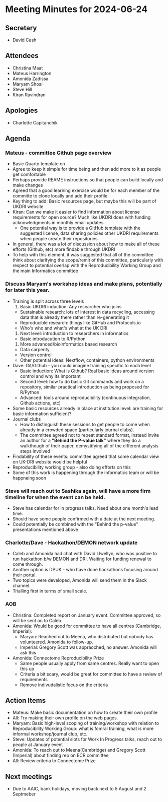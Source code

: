 # Meeting Minutes for 2024-06-24

## Secretary
- David Cash

## Attendees
- Christina Maat
- Mateus Harrington
- Amonida Zadissa
- Maryam Shoai
- Steve Hill
- Kiran Ravindran

## Apologies
- Charlotte Capitanchik


## Agenda

### Mateus - committee Github page overview
- Basic Quarto template on
- Agree to keep it simple for time being and then add more to it as people get comfortable
- Perhaps provide REAME instructions so that people can build locally and make changes
- Agreed that a good learning exercise would be for each member of the committe to clone locally and add their profile
- Key thing to add: Basic resources page, but maybe this will be part of UKDRI website
- Kiran: Can we make it easier to find information about license requirements for open source? Much like UKDRI does with funding acknowledgments in monthly email updates.
  - One potential way is to provide a GitHub template with the suggested license, data sharing policies other UKDRI requirements when people create their repositories.
- In general, there was a lot of discussion about how to make all of these efforts (Github, etc) more findable through UKDRI
- To help with this element, it was suggested that all of the committee think about clarifying the scope/remit of this committee, particularly with respect to potential overlap with the Reproducibility Working Group and the main Informatics committee

### Discuss Maryam's workshop ideas and make plans, potentially for later this year.
- Training is split across three levels
  1. Basic UKDRI induction: Any researcher who joins
    - Sustainable research: lots of interest in data recycling, accessing data that is already there rather than re-generating it
    - Reproducible research: things like GitHub and Protocols.io
    - Who's who and what's what at the UK DRI
  1. Next level: introduction to researchers in informatics
    - Basic introducution to R/Python
  1. More advanced/bioinformatics based research
    - Data carpenty
    - Version control
    - Other potential ideas: Nextflow, containers, python environments
- Dave: Git/Github - you could imagine training specific to each level
  - Basic induction: What is Github? Real basic ideas around version control and why its important
  - Second level: how to do basic Git commands and work on a repository, similar practical introduction as being proposed for R/Python
  - Advanced: tools around reproducibility (continuous integration, Github actions, etc)
- Some basic resources already in place at institution level: are training for basic information sufficient?
- Journal clubs 
  - How to distinguish these sessions to get people to come when already in a crowded space (particularly journal clubs).
  - The committee agreed not to repeat standard format, instead invite an author for a **"Behind the P-value talk"** where they do a walkthough of their paper, demystifying all of the different analysis steps involved
- Findability of these events: committee agreed that some calendar view on UK-DRI website would be helpful
- Reproducibility working group - also doing efforts on this
- Some of this work is happening through the informatics team or will be happneing soon

### Steve will reach out to Sashika again, will have a more firm timeline for when the event can be held.
- Steve has calendar for in progress talks. Need about one month's lead time.
- Should have some people confirmed with a date at the next meeting.
- Could potentially be combined with the "Behind the p-value" presentations mentioned above

### Charlotte/Dave - Hackathon/DEMON network update
- Caleb and Amonida had chat with David Llwellyn, who was positive to run hackathon b/w DEMON and DRI. Waiting for funding renewal to come through.
- Another option is DPUK - who have done hackathons focusing around their portal.
- Two topics were developed, Amonida will send them in the Slack channel.
- Trialling first in terms of small scale. 
  
### AOB
- Christina: Completed report on January event. Committee approved, so will be sent on to Caleb.
- Amonida: Would be good for committee to have all centres (Cambridge, Imperial):
  - Maryan: Reached out to Meena, who distributed but nobody has volunteered. Amonida to follow-up.
  - Imperial: Gregory Scott was appraoched, no answer. Amonida will ask this
- Amonida: Connectome Reproducibility Prize
  - Same people usually apply from same centres. Really want to open this up
  - Criteria a bit scary, would be great for committee to have a review of requirements
  - Remove indivudalistic focus on the criteria

## Action Items
- Mateus: Make basic documentation on how to create their own profile
- All: Try making their own profile on the web pages.
- Maryam: Basic high-level scoping of training/workshop with relation to Reproducibility Working Group: what is fomral training, what is more informal workshop/journal club, etc.
- Steve: Updates of potential slots for Work In Progress talks, reach out to people at January event
- Amonida: To reach out to Meena(Cambridge) and Gregory Scott (Imperial) about finding rep on ECR committee
- All: Review criteria to Connectome Prize

## Next meetings
- Due to AAIC, bank holidays, moving back next to 5 August and 2 Septmeber
